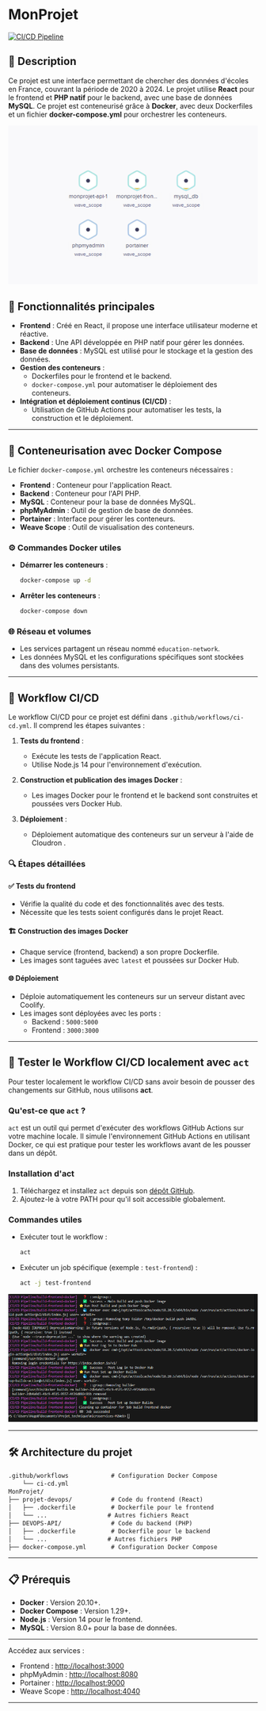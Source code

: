 # MonProjet

[![CI/CD Pipeline](https://github.com/Bagass0/microservices-M2Web/actions/workflows/ci-cd.yml/badge.svg)](https://github.com/Bagass0/microservices-M2Web/actions/workflows/ci-cd.yml)

## 📝 Description

Ce projet est une interface permettant de chercher des données d'écoles en France, couvrant la période de 2020 à 2024. Le projet utilise **React** pour le frontend et **PHP natif** pour le backend, avec une base de données **MySQL**. Ce projet est conteneurisé grâce à **Docker**, avec deux Dockerfiles et un fichier **docker-compose.yml** pour orchestrer les conteneurs.

![act](images/image.png)

## 🌟 Fonctionnalités principales

- **Frontend** : Créé en React, il propose une interface utilisateur moderne et réactive.
- **Backend** : Une API développée en PHP natif pour gérer les données.
- **Base de données** : MySQL est utilisé pour le stockage et la gestion des données.
- **Gestion des conteneurs** : 
  - Dockerfiles pour le frontend et le backend.
  - `docker-compose.yml` pour automatiser le déploiement des conteneurs.
- **Intégration et déploiement continus (CI/CD)** :
  - Utilisation de GitHub Actions pour automatiser les tests, la construction et le déploiement.

---

## 🐳 Conteneurisation avec Docker Compose

Le fichier `docker-compose.yml` orchestre les conteneurs nécessaires :

- **Frontend** : Conteneur pour l'application React.
- **Backend** : Conteneur pour l'API PHP.
- **MySQL** : Conteneur pour la base de données MySQL.
- **phpMyAdmin** : Outil de gestion de base de données.
- **Portainer** : Interface pour gérer les conteneurs.
- **Weave Scope** : Outil de visualisation des conteneurs.

### ⚙️ Commandes Docker utiles

- **Démarrer les conteneurs** :  
  ```bash
  docker-compose up -d
  ```
- **Arrêter les conteneurs** :  
  ```bash
  docker-compose down
  ```

### 🌐 Réseau et volumes

- Les services partagent un réseau nommé `education-network`.
- Les données MySQL et les configurations spécifiques sont stockées dans des volumes persistants.

---

## 🚀 Workflow CI/CD

Le workflow CI/CD pour ce projet est défini dans `.github/workflows/ci-cd.yml`. Il comprend les étapes suivantes :

1. **Tests du frontend** :  
   - Exécute les tests de l'application React.
   - Utilise Node.js 14 pour l'environnement d'exécution.
   
2. **Construction et publication des images Docker** :  
   - Les images Docker pour le frontend et le backend sont construites et poussées vers Docker Hub.
   
3. **Déploiement** :  
   - Déploiement automatique des conteneurs sur un serveur à l'aide de Cloudron .

### 🔍 Étapes détaillées

#### ✅ Tests du frontend

- Vérifie la qualité du code et des fonctionnalités avec des tests.
- Nécessite que les tests soient configurés dans le projet React.

#### 🏗️ Construction des images Docker

- Chaque service (frontend, backend) a son propre Dockerfile.
- Les images sont taguées avec `latest` et poussées sur Docker Hub.

#### 🌐 Déploiement

- Déploie automatiquement les conteneurs sur un serveur distant avec Coolify.
- Les images sont déployées avec les ports :
  - Backend : `5000:5000`
  - Frontend : `3000:3000`

---

## 🔧 Tester le Workflow CI/CD localement avec `act`

Pour tester localement le workflow CI/CD sans avoir besoin de pousser des changements sur GitHub, nous utilisons **act**.

### Qu'est-ce que `act` ?

`act` est un outil qui permet d'exécuter des workflows GitHub Actions sur votre machine locale. Il simule l'environnement GitHub Actions en utilisant Docker, ce qui est pratique pour tester les workflows avant de les pousser dans un dépôt.

### Installation d'act

1. Téléchargez et installez `act` depuis son [dépôt GitHub](https://github.com/Bagass0/microservices-M2Web).
2. Ajoutez-le à votre PATH pour qu'il soit accessible globalement.

### Commandes utiles

- Exécuter tout le workflow :  
  ```bash
  act
  ```

- Exécuter un job spécifique (exemple : `test-frontend`) :  
  ```bash
  act -j test-frontend
  ```

![act](images/act.png)

---

## 🛠️ Architecture du projet

```
.github/workflows            # Configuration Docker Compose
    └── ci-cd.yml
MonProjet/
├── projet-devops/           # Code du frontend (React)
│   ├── .dockerfile          # Dockerfile pour le frontend
│   └── ...                 # Autres fichiers React
├── DEVOPS-API/              # Code du backend (PHP)
│   ├── .dockerfile          # Dockerfile pour le backend
│   └── ...                 # Autres fichiers PHP
├── docker-compose.yml       # Configuration Docker Compose
```

---

## 📋 Prérequis

- **Docker** : Version 20.10+.
- **Docker Compose** : Version 1.29+.
- **Node.js** : Version 14 pour le frontend.
- **MySQL** : Version 8.0+ pour la base de données.

---

   Accédez aux services :
   - Frontend : [http://localhost:3000](http://localhost:3000)
   - phpMyAdmin : [http://localhost:8080](http://localhost:8080)
   - Portainer : [http://localhost:9000](http://localhost:9000)
   - Weave Scope : [http://localhost:4040](http://localhost:4040)

---
